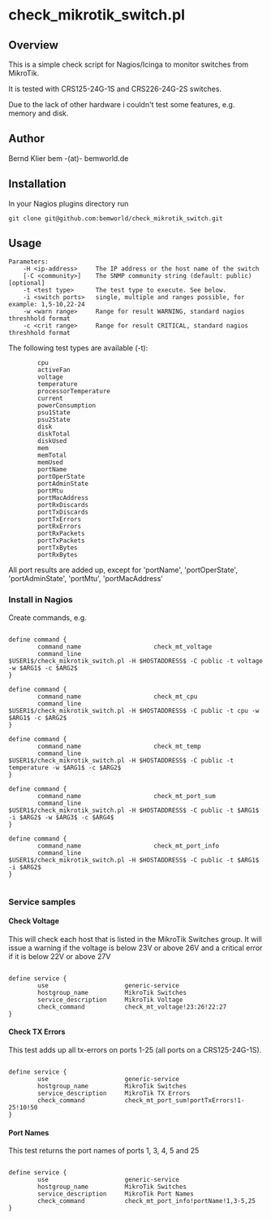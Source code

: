 # check_mikrotik_switch.pl

## Overview

This is a simple check script for Nagios/Icinga to monitor switches from MikroTik.

It is tested with CRS125-24G-1S and CRS226-24G-2S switches. 

Due to the lack of other hardware i couldn't test some features, e.g. memory and disk.

## Author
 Bernd Klier bem -(at)- bemworld.de
 
## Installation

In your Nagios plugins directory run

<pre><code>git clone git@github.com:bemworld/check_mikrotik_switch.git</code></pre>

## Usage


         
	Parameters:
        -H <ip-address>     The IP address or the host name of the switch
        [-C <community>]    The SNMP community string (default: public) [optional]
        -t <test type>      The test type to execute. See below.
        -i <switch ports>   single, multiple and ranges possible, for example: 1,5-10,22-24
        -w <warn range>     Range for result WARNING, standard nagios threshhold format
        -c <crit range>     Range for result CRITICAL, standard nagios threshhold format
        
        
The following test types are available (-t):

            cpu                  
            activeFan            
            voltage              
            temperature          
            processorTemperature 
            current              
            powerConsumption     
            psu1State            
            psu2State
            disk
            diskTotal            
            diskUsed
            mem
            memTotal             
            memUsed              
            portName             
            portOperState        
            portAdminState       
            portMtu              
            portMacAddress       
            portRxDiscards       
            portTxDiscards       
            portTxErrors         
            portRxErrors         
            portRxPackets        
            portTxPackets        
            portTxBytes          
            portRxBytes    
    
   All port results are added up, except for 'portName', 'portOperState', 'portAdminState', 'portMtu', 'portMacAddress'

### Install in Nagios

Create commands, e.g.

<pre><code>
define command {
        command_name                    check_mt_voltage
        command_line                    $USER1$/check_mikrotik_switch.pl -H $HOSTADDRESS$ -C public -t voltage -w $ARG1$ -c $ARG2$
}

define command {
        command_name                    check_mt_cpu
        command_line                    $USER1$/check_mikrotik_switch.pl -H $HOSTADDRESS$ -C public -t cpu -w $ARG1$ -c $ARG2$
}

define command {
        command_name                    check_mt_temp
        command_line                    $USER1$/check_mikrotik_switch.pl -H $HOSTADDRESS$ -C public -t temperature -w $ARG1$ -c $ARG2$
}

define command {
        command_name                    check_mt_port_sum
        command_line                    $USER1$/check_mikrotik_switch.pl -H $HOSTADDRESS$ -C public -t $ARG1$ -i $ARG2$ -w $ARG3$ -c $ARG4$
}

define command {
        command_name                    check_mt_port_info
        command_line                    $USER1$/check_mikrotik_switch.pl -H $HOSTADDRESS$ -C public -t $ARG1$ -i $ARG2$
}

</code></pre>


### Service samples

#### Check Voltage

This will check each host that is listed in the MikroTik Switches group. It will issue a warning if the voltage is below 23V or above 26V and a critical error if it is below 22V or above 27V

<pre><code>
define service {
        use                     generic-service
        hostgroup_name          MikroTik Switches
        service_description     MikroTik Voltage
        check_command           check_mt_voltage!23:26!22:27
}
</code></pre>

#### Check TX Errors

This test adds up all tx-errors on ports 1-25 (all ports on a CRS125-24G-1S). 

<pre><code>
define service {
        use                     generic-service
        hostgroup_name          MikroTik Switches
        service_description     MikroTik TX Errors
        check_command           check_mt_port_sum!portTxErrors!1-25!10!50
}
</code></pre>

#### Port Names

This test returns the port names of ports 1, 3, 4, 5 and 25
<pre><code>
define service {
        use                     generic-service
        hostgroup_name          MikroTik Switches
        service_description     MikroTik Port Names
        check_command           check_mt_port_info!portName!1,3-5,25
}
</code></pre>
